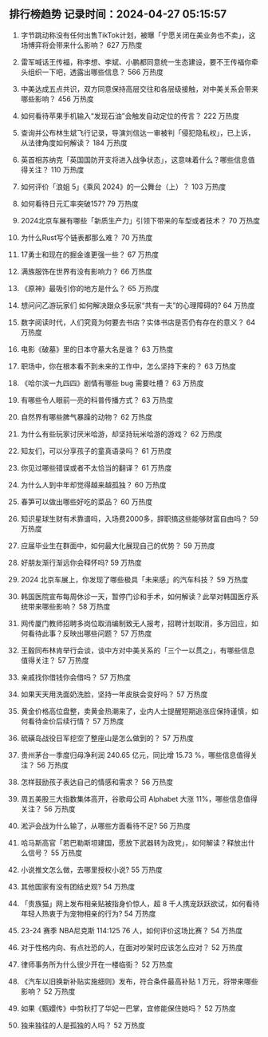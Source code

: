 
## 排行榜趋势 记录时间：2024-04-27 05:15:57
  
  1. 字节跳动称没有任何出售TikTok计划，被曝「宁愿关闭在美业务也不卖」，这场博弈将会带来什么影响？ 627 万热度
    
  2. 雷军喊话王传福，称李想、李斌、小鹏都同意统一生态建设，要不王传福你牵头组织一下吧，透露出哪些信息？ 566 万热度
    
  3. 中美达成五点共识，双方同意保持高层交往和各层级接触，对中美关系会带来哪些影响？ 456 万热度
    
  4. 如何看待苹果手机输入“发现石油”会触发自动定位的传言？ 222 万热度
    
  5. 查询并公布林生斌飞行记录，导演刘信达一审被判「侵犯隐私权」，已上诉，从法律角度如何解读？ 184 万热度
    
  6. 英首相苏纳克「英国国防开支将进入战争状态」，这意味着什么？哪些信息值得关注？ 110 万热度
    
  7. 如何评价「浪姐 5」《乘风 2024》的一公舞台（上）？ 103 万热度
    
  8. 如何看待日元汇率突破157? 79 万热度
    
  9. 2024北京车展有哪些「新质生产力」引领下带来的车型或者技术？ 70 万热度
    
  10. 为什么Rust写个链表都那么难？ 70 万热度
    
  11. 17勇士和现在的掘金谁更强一些？ 67 万热度
    
  12. 满族服饰在世界有没有影响力？ 66 万热度
    
  13. 《原神》最吸引你的地方是什么？ 65 万热度
    
  14. 想问问乙游玩家们 如何解决跟众多玩家“共有一夫”的心理障碍的? 64 万热度
    
  15. 数字阅读时代，人们究竟为何要去书店？实体书店是否仍有存在的意义？ 64 万热度
    
  16. 电影《破墓》里的日本守墓大名是谁？ 63 万热度
    
  17. 职场中，你在根本看不到未来的工作中，怎么坚持下来的？ 63 万热度
    
  18. 《哈尔滨一九四四》剧情有哪些 bug 需要吐槽？ 63 万热度
    
  19. 有哪些令人眼前一亮的科普传播方式？ 63 万热度
    
  20. 自然界有哪些脾气暴躁的动物？ 62 万热度
    
  21. 为什么有些玩家讨厌米哈游，却坚持玩米哈游的游戏？ 62 万热度
    
  22. 知友们，可以分享孩子的童真语录吗？ 61 万热度
    
  23. 你见过哪些错误或者不太恰当的翻译？ 61 万热度
    
  24. 为什么人到中年却觉得越来越孤独？ 60 万热度
    
  25. 春笋可以做出哪些好吃的菜品？ 60 万热度
    
  26. 知识星球生财有术靠谱吗，入场费2000多，辞职搞这些能够财富自由吗？ 59 万热度
    
  27. 应届毕业生在群面中，如何最大化展现自己的优势？ 59 万热度
    
  28. 好朋友渐行渐远你会释怀吗? 59 万热度
    
  29. 2024 北京车展上，你发现了哪些极具「未来感」的汽车科技？ 59 万热度
    
  30. 韩国医院宣布每周休诊一天，暂停门诊和手术，如何解读？此举对韩国医疗系统带来哪些影响？ 58 万热度
    
  31. 网传厦门教师招聘多岗位取消编制致无人报考，招聘计划取消，多方回应，如何看待此事？反映出哪些问题？ 57 万热度
    
  32. 王毅同布林肯举行会谈，谈中方对中美关系的「三个一以贯之」，有哪些信息值得关注？ 57 万热度
    
  33. 亲戚找你借钱你会借吗？ 57 万热度
    
  34. 如果天天用洗面奶洗脸，坚持一年皮肤会变好吗？ 57 万热度
    
  35. 黄金价格高位盘整，卖黄金热潮来了，业内人士提醒短期追涨应保持谨慎，如何看待金价后续行情？ 57 万热度
    
  36. 硫磺岛战役日军挖空了整座山是怎么做到的？ 57 万热度
    
  37. 贵州茅台一季度归母净利润 240.65 亿元，同比增 15.73 %，哪些信息值得关注？ 56 万热度
    
  38. 怎样鼓励孩子表达自己的情感和需求？ 56 万热度
    
  39. 周五美股三大指数集体高开，谷歌母公司 Alphabet 大涨 11%，哪些信息值得关注？ 56 万热度
    
  40. 淞沪会战为什么输了，从哪些方面看待不足? 56 万热度
    
  41. 哈马斯高官「若巴勒斯坦建国，愿放下武器转为政党」，如何解读？释放出什么信号？ 55 万热度
    
  42. 小说推文怎么做，去哪里授权小说? 55 万热度
    
  43. 其他国家有没有团结史观? 54 万热度
    
  44. 「贵族猫」网上发布相亲贴被指身价惊人，超 8 千人携宠跃跃欲试，如何看待年轻人热衷于为宠物相亲的行为? 54 万热度
    
  45. 23-24 赛季 NBA尼克斯 114:125 76 人，如何评价这场比赛？ 54 万热度
    
  46. 对于性格内向、有点社恐的人，在面对吵架时应该怎么应对？ 52 万热度
    
  47. 律师事务所为什么很少开在一楼临街？ 52 万热度
    
  48. 《汽车以旧换新补贴实施细则》发布，符合条件最高补贴 1 万元，将带来哪些影响？ 52 万热度
    
  49. 如果《甄嬛传》中剪秋打了华妃一巴掌，宜修能保住她吗？ 52 万热度
    
  50. 独来独往的人是孤独的人吗？ 52 万热度
    